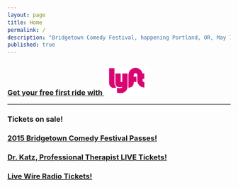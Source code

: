 ```yaml
---
layout: page
title: Home
permalink: /
description: "Bridgetown Comedy Festival, happening Portland, OR, May 7th - May 10th!"
published: true
---
```

<h3>
<a href="https://www.lyft.com/download?code=bcf" class="btn btn-primary btn-lg btn-block" target="_blank" style="white-space: normal">
<i class="fa fa-taxi"></i> Get your free first ride with <img src="/img/lyft.png" style="height: 4em;" /></a>
</h3>
<hr />


<h3> Tickets on sale!</h3>
<h3>
<a href="http://bridgetown2015.eventbrite.com" class="btn btn-primary btn-lg btn-block" target="_blank" style="white-space: normal">
2015 Bridgetown Comedy Festival Passes!</a>
</h3>

<h3>
<a href="https://www.ticketfly.com/purchase/event/796489" class="btn btn-primary btn-lg btn-block" target="_blank" style="white-space: normal">
Dr. Katz, Professional Therapist LIVE Tickets!</a>
</h3>

<h3>
<a href="https://www.ticketfly.com/purchase/event/772911?utm_source=TICKETBUTTON" class="btn btn-primary btn-lg btn-block" target="_blank" style="white-space: normal">
Live Wire Radio Tickets!</a>
</h3>
